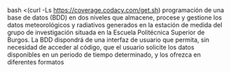 bash <(curl -Ls https://coverage.codacy.com/get.sh)
programación de una base de datos (BDD) en dos niveles que almacene, procese y gestione los datos meteorológicos y radiativos generados en la estación de medida del grupo de investigación situada en la Escuela Politécnica Superior de Burgos. La BDD dispondrá de una interfaz de usuario que permita, sin necesidad de acceder al código, que el usuario solicite los datos disponibles en un periodo de tiempo determinado, y los ofrezca en diferentes formatos
